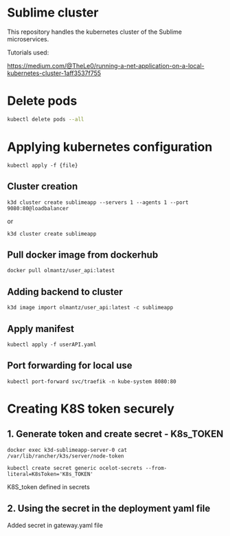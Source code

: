 # Sublime cluster 
This repository handles the kubernetes cluster of the Sublime microservices.

Tutorials used:

https://medium.com/@TheLe0/running-a-net-application-on-a-local-kubernetes-cluster-1aff3537f755

# Delete pods
```bash
kubectl delete pods --all
```

# Applying kubernetes configuration
```kubectl apply -f {file}```

## Cluster creation
```k3d cluster create sublimeapp --servers 1 --agents 1 --port 9080:80@loadbalancer```

or

```k3d cluster create sublimeapp```
## Pull docker image from dockerhub
```docker pull olmantz/user_api:latest```

## Adding backend to cluster
```k3d image import olmantz/user_api:latest -c sublimeapp```
## Apply manifest
```kubectl apply -f userAPI.yaml```

## Port forwarding for local use
```kubectl port-forward svc/traefik -n kube-system 8080:80```



# Creating K8S token securely
## 1. Generate token and create  secret - K8s_TOKEN
```docker exec k3d-sublimeapp-server-0 cat /var/lib/rancher/k3s/server/node-token```

```kubectl create secret generic ocelot-secrets --from-literal=K8sToken='K8s_TOKEN'```

K8S_token defined in secrets
## 2. Using the secret in the deployment yaml file
Added secret in gateway.yaml file

